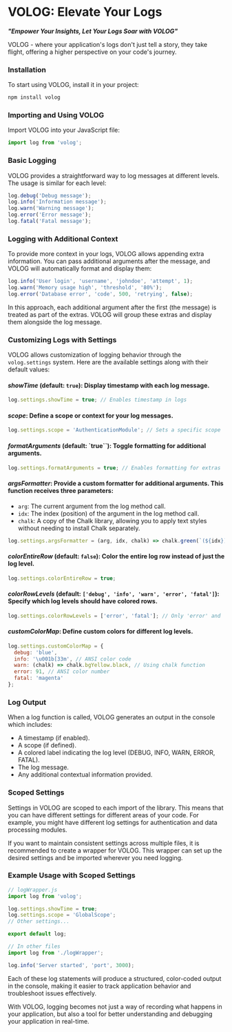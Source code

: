# VOLOG: Elevate Your Logs
_**"Empower Your Insights, Let Your Logs Soar with VOLOG"**_

VOLOG - where your application's logs don't just tell a story, they take flight, offering a higher perspective on your code's journey.

### Installation
To start using VOLOG, install it in your project:

```bash
npm install volog
```

### Importing and Using VOLOG

Import VOLOG into your JavaScript file:

```javascript
import log from 'volog';
```

### Basic Logging

VOLOG provides a straightforward way to log messages at different levels. The usage is similar for each level:

```javascript
log.debug('Debug message');
log.info('Information message');
log.warn('Warning message');
log.error('Error message');
log.fatal('Fatal message');
```

### Logging with Additional Context

To provide more context in your logs, VOLOG allows appending extra information. You can pass additional arguments after the message, and VOLOG will automatically format and display them:

```javascript
log.info('User login', 'username', 'johndoe', 'attempt', 1);
log.warn('Memory usage high', 'threshold', '80%');
log.error('Database error', 'code', 500, 'retrying', false);
```

In this approach, each additional argument after the first (the message) is treated as part of the extras. VOLOG will group these extras and display them alongside the log message.

### Customizing Logs with Settings

VOLOG allows customization of logging behavior through the `volog.settings` system. Here are the available settings along with their default values:

#### _**showTime**_ (default: `true`): Display timestamp with each log message.

```javascript
log.settings.showTime = true; // Enables timestamp in logs
```

#### _**scope**_: Define a scope or context for your log messages.

```javascript
log.settings.scope = 'AuthenticationModule'; // Sets a specific scope
```

#### _**formatArguments**_ (default: `true``): Toggle formatting for additional arguments.

```javascript
log.settings.formatArguments = true; // Enables formatting for extras
```


#### _**argsFormatter**_: Provide a custom formatter for additional arguments. This function receives three parameters:

- `arg`: The current argument from the log method call.
- `idx`: The index (position) of the argument in the log method call.
- `chalk`: A copy of the Chalk library, allowing you to apply text styles without needing to install Chalk separately.

```javascript
log.settings.argsFormatter = (arg, idx, chalk) => chalk.green(`(${idx}): ${arg}`);
```

#### _**colorEntireRow**_ (default: `false`): Color the entire log row instead of just the log level.

```javascript
log.settings.colorEntireRow = true;
```

#### _**colorRowLevels**_ (default: `['debug', 'info', 'warn', 'error', 'fatal']`): Specify which log levels should have colored rows.

```javascript
log.settings.colorRowLevels = ['error', 'fatal']; // Only 'error' and 'fatal' logs will have colored rows
```

#### _**customColorMap**_: Define custom colors for different log levels.

```javascript
log.settings.customColorMap = {
  debug: 'blue',
  info: '\u001b[33m', // ANSI color code
  warn: (chalk) => chalk.bgYellow.black, // Using chalk function
  error: 91, // ANSI color number
  fatal: 'magenta'
};
```

### Log Output

When a log function is called, VOLOG generates an output in the console which includes:

- A timestamp (if enabled).
- A scope (if defined).
- A colored label indicating the log level (DEBUG, INFO, WARN, ERROR, FATAL).
- The log message.
- Any additional contextual information provided.

### Scoped Settings

Settings in VOLOG are scoped to each import of the library. This means that you can have different settings for different areas of your code. For example, you might have different log settings for authentication and data processing modules.

If you want to maintain consistent settings across multiple files, it is recommended to create a wrapper for VOLOG. This wrapper can set up the desired settings and be imported wherever you need logging.

### Example Usage with Scoped Settings

```javascript
// logWrapper.js
import log from 'volog';

log.settings.showTime = true;
log.settings.scope = 'GlobalScope';
// Other settings...

export default log;

// In other files
import log from './logWrapper';

log.info('Server started', 'port', 3000);
```

Each of these log statements will produce a structured, color-coded output in the console, making it easier to track application behavior and troubleshoot issues effectively.

With VOLOG, logging becomes not just a way of recording what happens in your application, but also a tool for better understanding and debugging your application in real-time.
